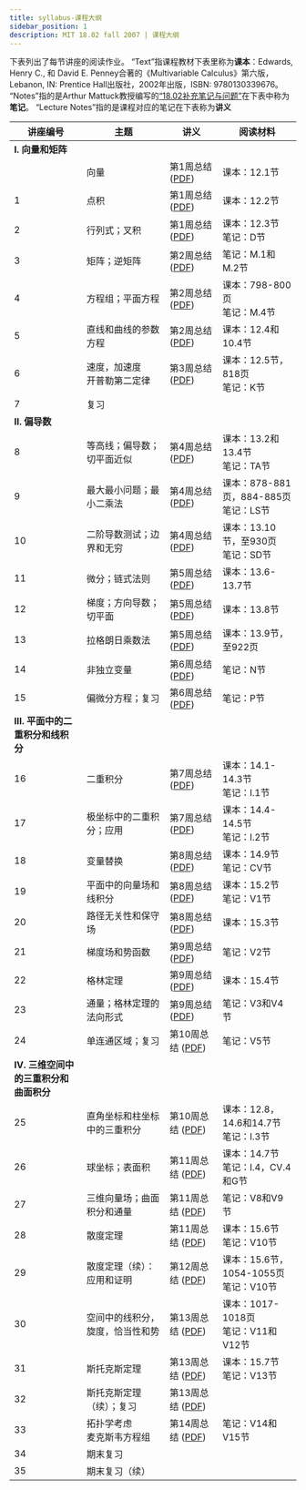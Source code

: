```yaml
---
title: syllabus-课程大纲
sidebar_position: 1
description: MIT 18.02 fall 2007 | 课程大纲 
---
```


下表列出了每节讲座的阅读作业。
“Text”指课程教材下表里称为**课本**：Edwards, Henry C., 和 David E. Penney合著的《Multivariable Calculus》第六版，Lebanon, IN: Prentice Hall出版社，2002年出版，ISBN: 9780130339676。
“Notes”指的是Arthur Mattuck教授编写的[“18.02补充笔记与问题”](./course-reader.md)在下表中称为**笔记**。
“Lecture Notes”指的是课程对应的笔记在下表称为**讲义**

| 讲座编号 | 主题 | 讲义 | 阅读材料 |
|---------|------|------|---------|
| **I. 向量和矩阵** |
| | 向量 | 第1周总结 ([PDF](/resource/18-02/lec_week1.pdf)) | 课本：12.1节 |
| 1 | 点积 | 第1周总结 ([PDF](/resource/18-02/lec_week1.pdf)) | 课本：12.2节 |
| 2 | 行列式；叉积 | 第1周总结 ([PDF](/resource/18-02/lec_week1.pdf)) | 课本：12.3节<br/>笔记：D节 |
| 3 | 矩阵；逆矩阵 | 第2周总结 ([PDF](/resource/18-02/lec_week2.pdf)) | 笔记：M.1和M.2节 |
| 4 | 方程组；平面方程 | 第2周总结 ([PDF](/resource/18-02/lec_week2.pdf)) | 课本：798-800页<br/>笔记：M.4节 |
| 5 | 直线和曲线的参数方程 | 第2周总结 ([PDF](/resource/18-02/lec_week2.pdf)) | 课本：12.4和10.4节 |
| 6 | 速度，加速度<br/>开普勒第二定律 | 第3周总结 ([PDF](/resource/18-02/lec_week3.pdf)) | 课本：12.5节，818页<br/>笔记：K节 |
| 7 | 复习 | | |
| **II. 偏导数** |
| 8 | 等高线；偏导数；切平面近似 | 第4周总结 ([PDF](/resource/18-02/lec_week4.pdf)) | 课本：13.2和13.4节<br/>笔记：TA节 |
| 9 | 最大最小问题；最小二乘法 | 第4周总结 ([PDF](/resource/18-02/lec_week4.pdf)) | 课本：878-881页，884-885页<br/>笔记：LS节 |
| 10 | 二阶导数测试；边界和无穷 | 第4周总结 ([PDF](/resource/18-02/lec_week4.pdf)) | 课本：13.10节，至930页<br/>笔记：SD节 |
| 11 | 微分；链式法则 | 第5周总结 ([PDF](/resource/18-02/lec_week5.pdf)) | 课本：13.6-13.7节 |
| 12 | 梯度；方向导数；切平面 | 第5周总结 ([PDF](/resource/18-02/lec_week5.pdf)) | 课本：13.8节 |
| 13 | 拉格朗日乘数法 | 第5周总结 ([PDF](/resource/18-02/lec_week5.pdf)) | 课本：13.9节，至922页 |
| 14 | 非独立变量 | 第6周总结 ([PDF](/resource/18-02/lec_week6.pdf)) | 笔记：N节 |
| 15 | 偏微分方程；复习 | 第6周总结 ([PDF](/resource/18-02/lec_week6.pdf)) | 笔记：P节 |
| **III. 平面中的二重积分和线积分** |
| 16 | 二重积分 | 第7周总结 ([PDF](/resource/18-02/lec_week7.pdf)) | 课本：14.1-14.3节<br/>笔记：I.1节 |
| 17 | 极坐标中的二重积分；应用 | 第7周总结 ([PDF](/resource/18-02/lec_week7.pdf)) | 课本：14.4-14.5节<br/>笔记：I.2节 |
| 18 | 变量替换 | 第8周总结 ([PDF](/resource/18-02/lec_week8.pdf)) | 课本：14.9节<br/>笔记：CV节 |
| 19 | 平面中的向量场和线积分 | 第8周总结 ([PDF](/resource/18-02/lec_week8.pdf)) | 课本：15.2节<br/>笔记：V1节 |
| 20 | 路径无关性和保守场 | 第8周总结 ([PDF](/resource/18-02/lec_week8.pdf)) | 课本：15.3节 |
| 21 | 梯度场和势函数 | 第9周总结 ([PDF](/resource/18-02/lec_week9.pdf)) | 笔记：V2节 |
| 22 | 格林定理 | 第9周总结 ([PDF](/resource/18-02/lec_week9.pdf)) | 课本：15.4节 |
| 23 | 通量；格林定理的法向形式 | 第9周总结 ([PDF](/resource/18-02/lec_week9.pdf)) | 笔记：V3和V4节 |
| 24 | 单连通区域；复习 | 第10周总结 ([PDF](/resource/18-02/lec_week10.pdf)) | 笔记：V5节 |
| **IV. 三维空间中的三重积分和曲面积分** |
| 25 | 直角坐标和柱坐标中的三重积分 | 第10周总结 ([PDF](/resource/18-02/lec_week10.pdf)) | 课本：12.8，14.6和14.7节<br/>笔记：I.3节 |
| 26 | 球坐标；表面积 | 第11周总结 ([PDF](/resource/18-02/lec_week11.pdf)) | 课本：14.7节<br/>笔记：I.4，CV.4和G节 |
| 27 | 三维向量场；曲面积分和通量 | 第11周总结 ([PDF](/resource/18-02/lec_week11.pdf)) | 笔记：V8和V9节 |
| 28 | 散度定理 | 第11周总结 ([PDF](/resource/18-02/lec_week11.pdf)) | 课本：15.6节<br/>笔记：V10节 |
| 29 | 散度定理（续）：应用和证明 | 第12周总结 ([PDF](/resource/18-02/lec_week12.pdf)) | 课本：15.6节，1054-1055页<br/>笔记：V10节 |
| 30 | 空间中的线积分，旋度，恰当性和势 | 第13周总结 ([PDF](/resource/18-02/lec_week13.pdf)) | 课本：1017-1018页<br/>笔记：V11和V12节 |
| 31 | 斯托克斯定理 | 第13周总结 ([PDF](/resource/18-02/lec_week13.pdf)) | 课本：15.7节<br/>笔记：V13节 |
| 32 | 斯托克斯定理（续）；复习 | 第13周总结 ([PDF](/resource/18-02/lec_week13.pdf)) | |
| 33 | 拓扑学考虑<br/>麦克斯韦方程组 | 第14周总结 ([PDF](/resource/18-02/lec_week14.pdf)) | 笔记：V14和V15节 |
| 34 | 期末复习 | | |
| 35 | 期末复习（续） | | |